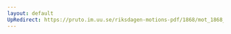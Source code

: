 ```yaml
---
layout: default
UpRedirect: https://pruto.im.uu.se/riksdagen-motions-pdf/1868/mot_1868__ak__304/mot_1868__ak__304-001.pdf
---
```

